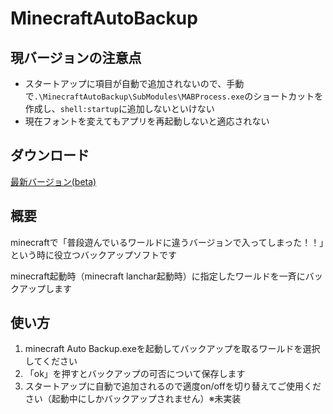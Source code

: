 # MinecraftAutoBackup

## 現バージョンの注意点
- スタートアップに項目が自動で追加されないので、手動で` .\MinecraftAutoBackup\SubModules\MABProcess.exe `のショートカットを作成し、`shell:startup`に追加しないといけない
- 現在フォントを変えてもアプリを再起動しないと適応されない


## ダウンロード
[最新バージョン(beta)](https://github.com/Cou01000111/MinecraftAutoBackup/releases/download/v0.6.1-beta/MinecraftAutoBackup.zip)

## 概要
minecraftで「普段遊んでいるワールドに違うバージョンで入ってしまった！！」という時に役立つバックアップソフトです

minecraft起動時（minecraft lanchar起動時）に指定したワールドを一斉にバックアップします

## 使い方
1. minecraft Auto Backup.exeを起動してバックアップを取るワールドを選択してください
2. 「ok」を押すとバックアップの可否について保存します
3. スタートアップに自動で追加されるので適度on/offを切り替えてご使用ください（起動中にしかバックアップされません）※未実装
